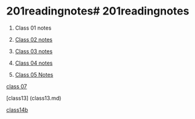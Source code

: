 # 201readingnotes# 201readingnotes

1. Class 01 notes



2. [Class 02 notes](class-02.md) 

3. [Class 03 notes](class-03.md)

4. [Class 04 notes](class-04.md)

5. [Class 05 Notes](class-05.md)





[class 07 ](class-07.md)





[class13]   (class13.md)

[class14b](class14b.md)
